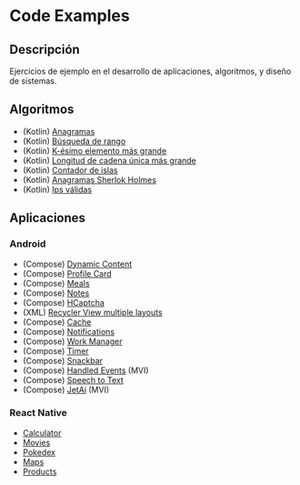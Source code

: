 # Code Examples

## Descripción

Ejercicios de ejemplo en el desarrollo de aplicaciones, algoritmos, y diseño de sistemas.

## Algoritmos

- (Kotlin) [Anagramas](https://github.com/cmg-dev-mx/Code-Examples/blob/main/Kotlin/src/main/kotlin/Anagrams.kt)
- (Kotlin) [Búsqueda de rango](https://github.com/cmg-dev-mx/Code-Examples/blob/main/Kotlin/src/main/kotlin/FirstAndLastPosition.kt)
- (Kotlin) [K-ésimo elemento más grande](https://github.com/cmg-dev-mx/Code-Examples/blob/main/Kotlin/src/main/kotlin/KthLargestElement.kt)
- (Kotlin) [Longitud de cadena única más grande](https://github.com/cmg-dev-mx/Code-Examples/blob/main/Kotlin/src/main/kotlin/LongestUniqueString.kt)
- (Kotlin) [Contador de islas](https://github.com/cmg-dev-mx/Code-Examples/blob/main/Kotlin/src/main/kotlin/Patches.kt)
- (Kotlin) [Anagramas Sherlok Holmes](https://github.com/cmg-dev-mx/Code-Examples/blob/main/Kotlin/src/main/kotlin/SherlokHolmesAnagram.kt)
- (Kotlin) [Ips válidas](https://github.com/cmg-dev-mx/Code-Examples/blob/main/Kotlin/src/main/kotlin/ValidIps.kt)

## Aplicaciones

### Android

- (Compose) [Dynamic Content](https://github.com/cmg-dev-mx/Code-Examples/tree/main/Android/Dynamic_Content)
- (Compose) [Profile Card](https://github.com/cmg-dev-mx/Code-Examples/tree/main/Android/ProfileCard)
- (Compose) [Meals](https://github.com/cmg-dev-mx/Code-Examples/tree/main/Android/Meals)
- (Compose) [Notes](https://github.com/cmg-dev-mx/Code-Examples/tree/main/Android/Notes)
- (Compose) [HCaptcha](https://github.com/cmg-dev-mx/Code-Examples/tree/main/Android/HCaptcha)
- (XML) [Recycler View multiple layouts](https://github.com/cmg-dev-mx/Code-Examples/tree/main/Android/RecyclerViewDemo)
- (Compose) [Cache](https://github.com/cmg-dev-mx/Code-Examples/tree/main/Android/Cache)
- (Compose) [Notifications](https://github.com/cmg-dev-mx/Code-Examples/tree/main/Android/SimpleNotifications)
- (Compose) [Work Manager](https://github.com/cmg-dev-mx/Code-Examples/tree/main/Android/WorkManager)
- (Compose) [Timer](https://github.com/cmg-dev-mx/Code-Examples/tree/main/Android/BroadcastTimer)
- (Compose) [Snackbar](https://github.com/cmg-dev-mx/Code-Examples/tree/main/Android/ComposeSnackbar)
- (Compose) [Handled Events](https://github.com/cmg-dev-mx/Code-Examples/tree/main/Android/HandledEvents) (MVI)
- (Compose) [Speech to Text](https://github.com/cmg-dev-mx/Code-Examples/tree/main/Android/SpeechToText)
- (Compose) [JetAi](https://github.com/cmg-dev-mx/Code-Examples/tree/main/Android/JetAI) (MVI)

### React Native

- [Calculator](https://github.com/cmg-dev-mx/Code-Examples/tree/main/React-Native/04-Calculator)
- [Movies](https://github.com/cmg-dev-mx/Code-Examples/tree/main/React-Native/07-MovieApp)
- [Pokedex](https://github.com/cmg-dev-mx/Code-Examples/tree/main/React-Native/09-pokedexApp)
- [Maps](https://github.com/cmg-dev-mx/Code-Examples/tree/main/React-Native/10-MapsApp)
- [Products](https://github.com/cmg-dev-mx/Code-Examples/tree/main/React-Native/11-ProductsApp)
